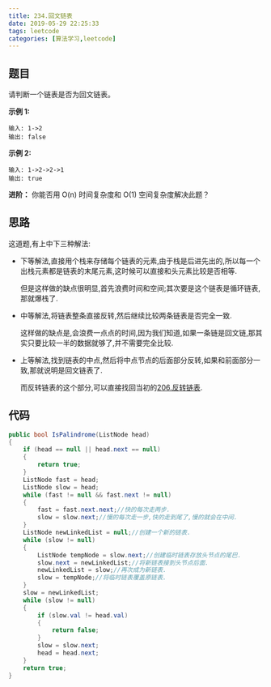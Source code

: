 ```yaml
---
title: 234.回文链表
date: 2019-05-29 22:25:33
tags: leetcode
categories: [算法学习,leetcode]
---
```

## 题目

请判断一个链表是否为回文链表。

**示例 1:**

```
输入: 1->2
输出: false
```

**示例 2:**

```
输入: 1->2->2->1
输出: true
```

**进阶：**
你能否用 O(n) 时间复杂度和 O(1) 空间复杂度解决此题？

<!-- more -->

## 思路

这道题,有上中下三种解法:

- 下等解法,直接用个栈来存储每个链表的元素,由于栈是后进先出的,所以每一个出栈元素都是链表的末尾元素,这时候可以直接和头元素比较是否相等.

  但是这样做的缺点很明显,首先浪费时间和空间;其次要是这个链表是循环链表,那就爆栈了.

- 中等解法,将链表整条直接反转,然后继续比较两条链表是否完全一致.

  这样做的缺点是,会浪费一点点的时间,因为我们知道,如果一条链是回文链,那其实只要比较一半的数据就够了,并不需要完全比较.

- 上等解法,找到链表的中点,然后将中点节点的后面部分反转,如果和前面部分一致,那就说明是回文链表了.

  而反转链表的这个部分,可以直接找回当初的[206.反转链表](https://jiayaoo3o.github.io/2019/05/24/206-反转链表/).

## 代码
```c#
public bool IsPalindrome(ListNode head)
{
    if (head == null || head.next == null)
    {
        return true;
    }
    ListNode fast = head;
    ListNode slow = head;
    while (fast != null && fast.next != null)
    {
        fast = fast.next.next;//快的每次走两步.
        slow = slow.next;//慢的每次走一步,快的走到尾了,慢的就会在中间.
    }
    ListNode newLinkedList = null;//创建一个新的链表.
    while (slow != null)
    {
        ListNode tempNode = slow.next;//创建临时链表存放头节点的尾巴.
        slow.next = newLinkedList;//将新链表接到头节点后面.
        newLinkedList = slow;//再次成为新链表.
        slow = tempNode;//将临时链表覆盖原链表.
    }
    slow = newLinkedList;
    while (slow != null)
    {
        if (slow.val != head.val)
        {
            return false;
        }
        slow = slow.next;
        head = head.next;
    }
    return true;
}
```
